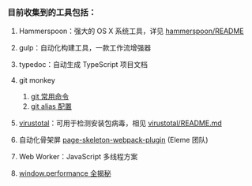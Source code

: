 ### 目前收集到的工具包括：

1. Hammerspoon：强大的 OS X 系统工具，详见 [hammerspoon/README](./hammerspoon/README.md)

2. gulp：自动化构建工具，一款工作流增强器
   
3. typedoc：自动生成 TypeScript 项目文档

4. git monkey
   1. [git 常用命令](https://github.com/EmilyQiRabbit/amazing-system-utils/blob/master/git-monkey/git.md)
   2. [git alias 配置](https://github.com/EmilyQiRabbit/amazing-system-utils/blob/master/git-monkey/git-alias.md)

5. [virustotal](https://developers.virustotal.com/v3.0/)：可用于检测安装包病毒，相见 [virustotal/README.md](./virustotal/README.md)

6. 自动化骨架屏 [page-skeleton-webpack-plugin](https://github.com/ElemeFE/page-skeleton-webpack-plugin) (Eleme 团队)

7. Web Worker：JavaScript 多线程方案

8. [window.performance 全揭秘](https://www.cnblogs.com/tugenhua0707/p/10982332.html)
